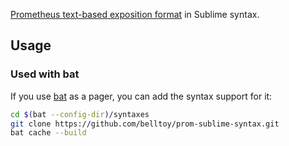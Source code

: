 [Prometheus text-based exposition format](https://prometheus.io/docs/instrumenting/exposition_formats/#basic-info) in Sublime syntax.

## Usage

### Used with bat

If you use [bat](https://github.com/sharkdp/bat) as a pager, you can add the syntax support for it:

```bash
cd $(bat --config-dir)/syntaxes
git clone https://github.com/belltoy/prom-sublime-syntax.git
bat cache --build
```
